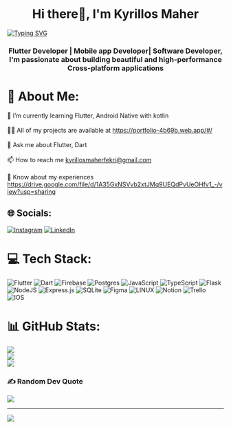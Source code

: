 
<h1 align="center">Hi there👋, I'm Kyrillos Maher</h1>
<a href="https://git.io/typing-svg"><img src="https://readme-typing-svg.herokuapp.com?font=Fira+Code&size=25&pause=1000&color=4080DCDC&center=true&vCenter=true&width=435&lines=Welcome+to+Kyrillos's+GitHub!" alt="Typing SVG" /></a>
<h3 align="center">Flutter Developer | Mobile app Developer| Software Developer, I'm passionate about building beautiful and high-performance Cross-platform applications</h3>

# 💫 About Me:
🌱 I’m currently learning Flutter, Android Native with kotlin<br><br>👨‍💻 All of my projects are available at https://portfolio-4b69b.web.app/#/<br><br>💬 Ask me about Flutter, Dart<br><br>📫 How to reach me kyrillosmaherfekri@gmail.com<br><br>📄 Know about my experiences https://drive.google.com/file/d/1A35GxNSVvb2xtJMq9UEQdPvUeOHfv1_-/view?usp=sharing


## 🌐 Socials:
[![Instagram](https://img.shields.io/badge/Instagram-%23E4405F.svg?logo=Instagram&logoColor=white)](https://instagram.com/IKyrillosMaher) [![LinkedIn](https://img.shields.io/badge/LinkedIn-%230077B5.svg?logo=linkedin&logoColor=white)](https://linkedin.com/in/Kyrillosmaher) 

# 💻 Tech Stack:
![Flutter](https://img.shields.io/badge/Flutter-%2302569B.svg?style=flat&logo=Flutter&logoColor=white) ![Dart](https://img.shields.io/badge/dart-%230175C2.svg?style=flat&logo=dart&logoColor=white) ![Firebase](https://img.shields.io/badge/firebase-%23039BE5.svg?style=flat&logo=firebase) ![Postgres](https://img.shields.io/badge/postgres-%23316192.svg?style=flat&logo=postgresql&logoColor=white) ![JavaScript](https://img.shields.io/badge/javascript-%23323330.svg?style=flat&logo=javascript&logoColor=%23F7DF1E) ![TypeScript](https://img.shields.io/badge/typescript-%23007ACC.svg?style=flat&logo=typescript&logoColor=white) ![Flask](https://img.shields.io/badge/flask-%23000.svg?style=flat&logo=flask&logoColor=white) ![NodeJS](https://img.shields.io/badge/node.js-6DA55F?style=flat&logo=node.js&logoColor=white) ![Express.js](https://img.shields.io/badge/express.js-%23404d59.svg?style=flat&logo=express&logoColor=%2361DAFB) ![SQLite](https://img.shields.io/badge/sqlite-%2307405e.svg?style=flat&logo=sqlite&logoColor=white) 	![Figma](https://img.shields.io/badge/figma-%23F24E1E.svg?style=flat&logo=figma&logoColor=white) ![LINUX](https://img.shields.io/badge/Linux-FCC624?style=flat&logo=linux&logoColor=black) ![Notion](https://img.shields.io/badge/Notion-%23000000.svg?style=flat&logo=notion&logoColor=white) ![Trello](https://img.shields.io/badge/Trello-%23026AA7.svg?style=flat&logo=Trello&logoColor=white) ![IOS](https://img.shields.io/badge/IOS-%2320232a.svg?style=flat&logo=apple&logoColor=white)
# 📊 GitHub Stats:
![](https://github-readme-stats.vercel.app/api?username=Ikyrillos&theme=dark&hide_border=false&include_all_commits=false&count_private=false)<br/>
![](https://github-readme-streak-stats.herokuapp.com/?user=Ikyrillos&theme=dark&hide_border=false)<br/>
![](https://github-readme-stats.vercel.app/api/top-langs/?username=Ikyrillos&theme=dark&hide_border=false&include_all_commits=false&count_private=false&layout=compact)

### ✍️ Random Dev Quote
![](https://quotes-github-readme.vercel.app/api?type=vetical&theme=dark)

---
[![](https://visitcount.itsvg.in/api?id=Ikyrillos&icon=0&color=3)](https://visitcount.itsvg.in)

